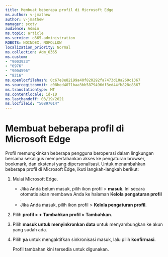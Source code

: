 ```yaml
---
title: Membuat beberapa profil di Microsoft Edge
ms.author: v-jmathew
author: v-jmathew
manager: scotv
audience: Admin
ms.topic: article
ms.service: o365-administration
ROBOTS: NOINDEX, NOFOLLOW
localization_priority: Normal
ms.collection: Adm_O365
ms.custom:
- "9003923"
- "6976"
- "9004596"
- "8216"
ms.openlocfilehash: 0c67e8e82199a40f820292fa7473d10a260c1367
ms.sourcegitcommit: c08bed4071baa3bb5879496df3ed44fb828c8367
ms.translationtype: MT
ms.contentlocale: id-ID
ms.lasthandoff: 03/19/2021
ms.locfileid: "50897014"
---
```

# <a name="create-multiple-profiles-in-microsoft-edge"></a>Membuat beberapa profil di Microsoft Edge

Profil memungkinkan beberapa pengguna beroperasi dalam lingkungan bersama sekaligus mempertahankan akses ke pengaturan browser, bookmark, dan ekstensi yang dipersonalisasi. Untuk menambahkan beberapa profil di Microsoft Edge, ikuti langkah-langkah berikut:

1. Mulai Microsoft Edge.
    - Jika Anda belum masuk, pilih ikon profil > **masuk**. Ini secara otomatis akan membawa Anda ke halaman **Kelola pengaturan profil** .
    - Jika Anda masuk, pilih ikon profil > **Kelola pengaturan profil**.
2. Pilih **profil > + Tambahkan profil > Tambahkan**.
3. Pilih **masuk untuk menyinkronkan data** untuk menyambungkan ke akun yang sudah ada.
4. Pilih **ya** untuk mengaktifkan sinkronisasi masuk, lalu pilih **konfirmasi**.

    Profil tambahan kini tersedia untuk digunakan.
